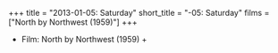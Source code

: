 +++
title = "2013-01-05: Saturday"
short_title = "-05: Saturday"
films = ["North by Northwest (1959)"]
+++


* Film: North by Northwest (1959) +
